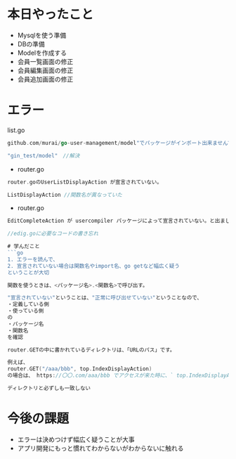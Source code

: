 # 本日やったこと
- Mysqlを使う準備
- DBの準備
- Modelを作成する
- 会員一覧画面の修正
- 会員編集画面の修正
- 会員追加画面の修正

# エラー
list.go
```go
github.com/murai/go-user-management/model"でパッケージがインポート出来ませんでしたのエラー
```

```go
"gin_test/model"　//解決
```

- router.go
```go
router.goのUserListDisplayAction が宣言されていない。
```

```go
ListDisplayAction //関数名が異なっていた
```

- router.go
```go
EditCompleteAction が usercompiler パッケージによって宣言されていない。と出ました。とエラー

//edig.goに必要なコードの書き忘れ

# 学んだこと
```go
1. エラーを読んで、
2. 宣言されていない場合は関数名やimport名、go getなど幅広く疑う
ということが大切
```
```go
関数を使うときは、<パッケージ名>.<関数名>で呼び出す。

"宣言されていない"ということは、"正常に呼び出せていない"ということなので、
・定義している側
・使っている側
の
・パッケージ名
・関数名
を確認
```

```go
router.GETの中に書かれているディレクトリは、「URLのパス」です。

例えば、
router.GET("/aaa/bbb", top.IndexDisplayAction)
の場合は、 https://〇〇.com/aaa/bbb でアクセスが来た時に、` top.IndexDisplayAction`関数を呼び出す。という処理。

ディレクトリと必ずしも一致しない
```

# 今後の課題
- エラーは決めつけず幅広く疑うことが大事
- アプリ開発にもっと慣れてわからないがわからないに触れる
